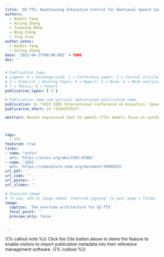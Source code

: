 ```yaml
---
title: 'QI-TTS: Questioning Intonation Control for Emotional Speech Synthesis'
authors:
  - Haobin Tang
  - Xulong Zhang
  - Jianzong Wang
  - Ning Cheng
  - Jing Xiao 
author_notes:
  - Haobin Tang
  - Xulong Zhang
date: '2023-04-17T00:00:00Z' # TODO
doi: ''


# Publication type.
# Legend: 0 = Uncategorized; 1 = Conference paper; 2 = Journal article;
# 3 = Preprint / Working Paper; 4 = Report; 5 = Book; 6 = Book section;
# 7 = Thesis; 8 = Patent
publication_types: ['1']

# Publication name and optional abbreviated publication name.
publication: In *2023 IEEE International Conference on Acoustics, Speech and Signal Processing*
publication_short: In *ICASSP2023*

abstract: Recent expressive text to speech (TTS) models focus on synthesizing emotional speech, but some fine-grained styles such as intonation are neglected. In this paper, we propose QI-TTS which aims to better transfer and control intonation to further deliver the speaker's questioning intention while transferring emotion from reference speech. We propose a multi-style extractor to extract style embedding from two different levels. While the sentence level represents emotion, the final syllable level represents intonation. For fine-grained intonation control, we use relative attributes to represent intonation intensity at the syllable level.Experiments have validated the effectiveness of QI-TTS for improving intonation expressiveness in emotional speech synthesis.



tags:
  - TTS
featured: true
links:
- name: "arXiv"
  url: 'https://arxiv.org/abs/2303.07682'
- name: 'IEEE'
  url: 'https://ieeexplore.ieee.org/document/10095623'
url_pdf: ''
url_code: ''
url_poster: ''
url_slides: ''

# Featured image
# To use, add an image named `featured.jpg/png` to your page's folder.
image:
  caption: 'The overview architecture for QI-TTS'
  focal_point: ''
  preview_only: false


---
```


{{% callout note %}}
Click the _Cite_ button above to demo the feature to enable visitors to import publication metadata into their reference management software.
{{% /callout %}}

